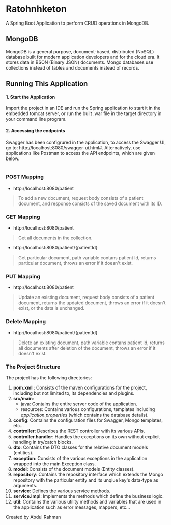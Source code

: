 # Ratohnhketon
A Spring Boot Application to perform CRUD operations in MongoDB.

## MongoDB
MongoDB is a general purpose, document-based, distributed (NoSQL) database built for modern application developers and for the cloud era. It stores data in BSON (Binary JSON) documents. Mongo databases use collections instead of tables and documents instead of records. 

## Running This Application
#### 1. Start the Application
   Import the project in an IDE and run the Spring application to start it in the embedded tomcat server, or run the built .war file in the target directory in your command line program.
#### 2. Accessing the endpoints
  Swagger has been configrured in the application, to access the Swagger UI, go to: http://localhost:8080/swagger-ui.html#. Alternatively, use applications like Postman to access the API endpoints, which are given below.<br><br>
### POST Mapping
- http://localhost:8080/patient <br>
> To add a new document, request body consists of a patient document, and response consists of the saved document with its ID.
### GET Mapping
- http://localhost:8080/patient <br>
> Get all documents in the collection.<br>  
- http://localhost:8080/patient/{patientId} <br>
> Get particular document, path variable contans patient Id, returns particular document, throws an error if it doesn't exist.
### PUT Mapping
- http://localhost:8080/patient <br>
> Update an existing document, request body consists of a patient document, returns the updated document, throws an error if it doesn't exist, or the data is unchanged.
### Delete Mapping
- http://localhost:8080/patient/{patientId} <br> 
> Delete an existing document, path variable contans patient Id, returns all documents after deletion of the document, throws an error if it doesn't exist.

### The Project Structure
The project has the following directories: <br>
1. **pom.xml** : Consists of the maven configurations for the project, including but not limited to, its dependencies and plugins.
2. **src/main**:
   - java: Contains the entire server code of the application.
   - resources: Contains various configurations, templates including *application.properties* (which contains the database details).
3. **config**: Contains the configuration files for Swagger, Mongo templates, etc...
4. **controller**: Describes the REST controller with its various APIs.
5. **controller.handler**: Handles the exceptions on its own without explicit handling in try/catch blocks.
6. **dto**: Contains the DTO classes for the relative document models (entities).
7. **exception**: Consists of the various exceptions in the application wrapped into the main Exception class.
8. **model**: Consists of the document models (Entity classes).
9. **repository**: Contains the repository interface which extends the Mongo repository with the particular entity and its unqiue key's data-type as arguments.
10. **service**: Defines the various service methods.
11. **service.impl**: Implements the methods which define the business logic.
12. **util**: Contains the various utility methods and variables that are used in the application such as error messages, mappers, etc...

Created by Abdul Rahman
